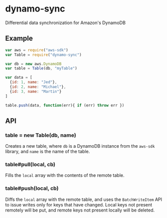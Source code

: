 dynamo-sync
===========

Differential data synchronization for Amazon's DynamoDB

Example
-------

```javascript
var aws = require("aws-sdk")
var Table = require("dynamo-sync")

var db = new aws.DynamoDB
var table = Table(db, "myTable")

var data = [
  {id: 1, name: "Jed"},
  {id: 2, name: "Michael"},
  {id: 3, name: "Martin"}
]

table.push(data, function(err){ if (err) throw err })
```

API
---

### table = new Table(db, name)

Creates a new table, where `db` is a DynamoDB instance from the `aws-sdk` library, and `name` is the name of the table.

### table#pull(local, cb)

Fills the `local` array with the contents of the remote table.

### table#push(local, cb)

Diffs the `local` array with the remote table, and uses the `BatchWriteItem` API to issue writes only for keys that have changed. Local keys not present remotely will be put, and remote keys not present locally will be deleted.
